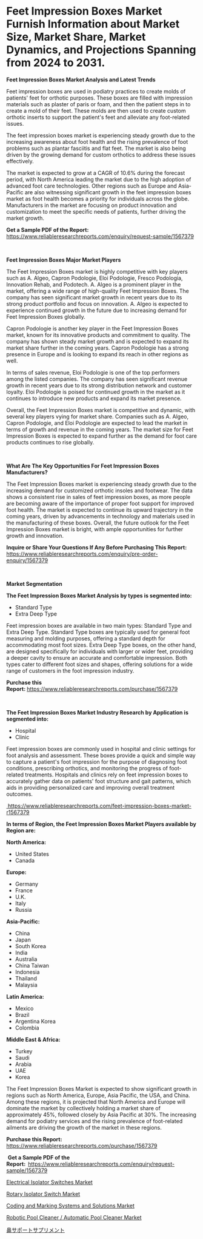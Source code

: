 <p><h1>Feet Impression Boxes Market Furnish Information about Market Size, Market Share, Market Dynamics, and Projections Spanning from 2024 to 2031.</h1></p><p><strong>Feet Impression Boxes Market Analysis and Latest Trends</strong></p>
<p><p>Feet impression boxes are used in podiatry practices to create molds of patients' feet for orthotic purposes. These boxes are filled with impression materials such as plaster of paris or foam, and then the patient steps in to create a mold of their feet. These molds are then used to create custom orthotic inserts to support the patient's feet and alleviate any foot-related issues.</p><p>The feet impression boxes market is experiencing steady growth due to the increasing awareness about foot health and the rising prevalence of foot problems such as plantar fasciitis and flat feet. The market is also being driven by the growing demand for custom orthotics to address these issues effectively.</p><p>The market is expected to grow at a CAGR of 10.6% during the forecast period, with North America leading the market due to the high adoption of advanced foot care technologies. Other regions such as Europe and Asia-Pacific are also witnessing significant growth in the feet impression boxes market as foot health becomes a priority for individuals across the globe. Manufacturers in the market are focusing on product innovation and customization to meet the specific needs of patients, further driving the market growth.</p></p>
<p><strong>Get a Sample PDF of the Report:&nbsp;</strong> <a href="https://www.reliableresearchreports.com/enquiry/request-sample/1567379">https://www.reliableresearchreports.com/enquiry/request-sample/1567379</a></p>
<p>&nbsp;</p>
<p><strong>Feet Impression Boxes Major Market Players</strong></p>
<p><p>The Feet Impression Boxes market is highly competitive with key players such as A. Algeo, Capron Podologie, Eloi Podologie, Fresco Podologia, Innovation Rehab, and Podotech. A. Algeo is a prominent player in the market, offering a wide range of high-quality Feet Impression Boxes. The company has seen significant market growth in recent years due to its strong product portfolio and focus on innovation. A. Algeo is expected to experience continued growth in the future due to increasing demand for Feet Impression Boxes globally.</p><p>Capron Podologie is another key player in the Feet Impression Boxes market, known for its innovative products and commitment to quality. The company has shown steady market growth and is expected to expand its market share further in the coming years. Capron Podologie has a strong presence in Europe and is looking to expand its reach in other regions as well.</p><p>In terms of sales revenue, Eloi Podologie is one of the top performers among the listed companies. The company has seen significant revenue growth in recent years due to its strong distribution network and customer loyalty. Eloi Podologie is poised for continued growth in the market as it continues to introduce new products and expand its market presence.</p><p>Overall, the Feet Impression Boxes market is competitive and dynamic, with several key players vying for market share. Companies such as A. Algeo, Capron Podologie, and Eloi Podologie are expected to lead the market in terms of growth and revenue in the coming years. The market size for Feet Impression Boxes is expected to expand further as the demand for foot care products continues to rise globally.</p></p>
<p>&nbsp;</p>
<p><strong>What Are The Key Opportunities For Feet Impression Boxes Manufacturers?</strong></p>
<p><p>The Feet Impression Boxes market is experiencing steady growth due to the increasing demand for customized orthotic insoles and footwear. The data shows a consistent rise in sales of feet impression boxes, as more people are becoming aware of the importance of proper foot support for improved foot health. The market is expected to continue its upward trajectory in the coming years, driven by advancements in technology and materials used in the manufacturing of these boxes. Overall, the future outlook for the Feet Impression Boxes market is bright, with ample opportunities for further growth and innovation.</p></p>
<p><strong>Inquire or Share Your Questions If Any Before Purchasing This Report:</strong> <a href="https://www.reliableresearchreports.com/enquiry/pre-order-enquiry/1567379">https://www.reliableresearchreports.com/enquiry/pre-order-enquiry/1567379</a></p>
<p>&nbsp;</p>
<p><strong>Market Segmentation</strong></p>
<p><strong>The Feet Impression Boxes Market Analysis by types is segmented into:</strong></p>
<p><ul><li>Standard Type</li><li>Extra Deep Type</li></ul></p>
<p><p>Feet impression boxes are available in two main types: Standard Type and Extra Deep Type. Standard Type boxes are typically used for general foot measuring and molding purposes, offering a standard depth for accommodating most foot sizes. Extra Deep Type boxes, on the other hand, are designed specifically for individuals with larger or wider feet, providing a deeper cavity to ensure an accurate and comfortable impression. Both types cater to different foot sizes and shapes, offering solutions for a wide range of customers in the foot impression industry.</p></p>
<p><strong>Purchase this Report:&nbsp;</strong><a href="https://www.reliableresearchreports.com/purchase/1567379">https://www.reliableresearchreports.com/purchase/1567379</a></p>
<p>&nbsp;</p>
<p><strong>The Feet Impression Boxes Market Industry Research by Application is segmented into:</strong></p>
<p><ul><li>Hospital</li><li>Clinic</li></ul></p>
<p><p>Feet impression boxes are commonly used in hospital and clinic settings for foot analysis and assessment. These boxes provide a quick and simple way to capture a patient's foot impression for the purpose of diagnosing foot conditions, prescribing orthotics, and monitoring the progress of foot-related treatments. Hospitals and clinics rely on feet impression boxes to accurately gather data on patients' foot structure and gait patterns, which aids in providing personalized care and improving overall treatment outcomes.</p></p>
<p><a href="https://www.reliableresearchreports.com/feet-impression-boxes-market-r1567379">&nbsp;https://www.reliableresearchreports.com/feet-impression-boxes-market-r1567379</a></p>
<p><strong>In terms of Region, the Feet Impression Boxes Market Players available by Region are:</strong></p>
<p>
    <p> <strong> North America: </strong>
        <ul>
            <li>United States</li>
            <li>Canada</li>
        </ul>
        </p> 
    <p> <strong> Europe: </strong>
        <ul>
            <li>Germany</li>
            <li>France</li>
            <li>U.K.</li>
            <li>Italy</li>
            <li>Russia</li>
        </ul>
        </p> 
    <p> <strong> Asia-Pacific: </strong>
        <ul>
            <li>China</li>
            <li>Japan</li>
            <li>South Korea</li>
            <li>India</li>
            <li>Australia</li>
            <li>China Taiwan</li>
            <li>Indonesia</li>
            <li>Thailand</li>
            <li>Malaysia</li>
        </ul>
        </p> 
    <p> <strong> Latin America: </strong>
        <ul>
            <li>Mexico</li>
            <li>Brazil</li>
            <li>Argentina Korea</li>
            <li>Colombia</li>
        </ul>
        </p> 
    <p> <strong> Middle East & Africa: </strong>
        <ul>
            <li>Turkey</li>
            <li>Saudi</li>
            <li>Arabia</li>
            <li>UAE</li>
            <li>Korea</li>
        </ul>
    </p>
    </p>
<p><p>The Feet Impression Boxes Market is expected to show significant growth in regions such as North America, Europe, Asia Pacific, the USA, and China. Among these regions, it is projected that North America and Europe will dominate the market by collectively holding a market share of approximately 45%, followed closely by Asia Pacific at 30%. The increasing demand for podiatry services and the rising prevalence of foot-related ailments are driving the growth of the market in these regions.</p></p>
<p><strong>Purchase this Report: </strong><a href="https://www.reliableresearchreports.com/purchase/1567379">https://www.reliableresearchreports.com/purchase/1567379</a></p>
<p>&nbsp;<strong>Get a Sample PDF of the Report:&nbsp;&nbsp;</strong><a href="https://www.reliableresearchreports.com/enquiry/request-sample/1567379">https://www.reliableresearchreports.com/enquiry/request-sample/1567379</a></p>
<p><strong></strong></p>
<p><p><a href="https://issuu.com/reportprime-2/docs/electrical-isolator-switches-market-size-2030.pptx">Electrical Isolator Switches Market</a></p><p><a href="https://issuu.com/reportprime-2/docs/rotary-isolator-switch-market-size-2030.pptx">Rotary Isolator Switch Market</a></p><p><a href="https://github.com/ashman753/Market-Research-Report-List-1/blob/main/coding-and-marking-systems-and-solutions-market.md">Coding and Marking Systems and Solutions Market</a></p><p><a href="https://github.com/LibbySpencer2018/Market-Research-Report-List-1/blob/main/robotic-pool-cleaner-automatic-pool-cleaner-market.md">Robotic Pool Cleaner / Automatic Pool Cleaner Market</a></p><p><a href="https://github.com/SimeonBode1/Market-Research-Report-List-1/blob/main/530721090975.md">鼻サポートサプリメント</a></p></p>